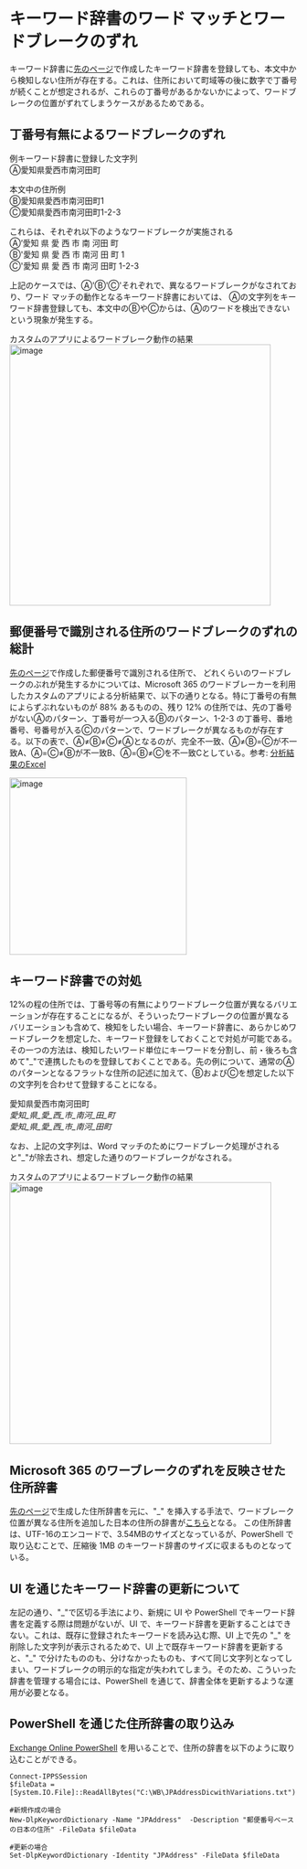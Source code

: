 # キーワード辞書のワード マッチとワードブレークのずれ
キーワード辞書に[先のページ](https://github.com/YoshihiroIchinose/E5Comp/blob/main/AddressDictionayforEDM.md)で作成したキーワード辞書を登録しても、本文中から検知しない住所が存在する。これは、住所において町域等の後に数字で丁番号が続くことが想定されるが、これらの丁番号があるかないかによって、ワードブレークの位置がずれてしまうケースがあるためである。

## 丁番号有無によるワードブレークのずれ
例キーワード辞書に登録した文字列   
Ⓐ愛知県愛西市南河田町   
   
本文中の住所例   
Ⓑ愛知県愛西市南河田町1   
Ⓒ愛知県愛西市南河田町1-2-3   
   
これらは、それぞれ以下のようなワードブレークが実施される   
Ⓐ’愛知 県 愛 西 市 南 河田 町   
Ⓑ'愛知 県 愛 西 市 南河 田 町 1   
Ⓒ'愛知 県 愛 西 市 南河 田町 1-2-3   

上記のケースでは、Ⓐ'Ⓑ'Ⓒ'それぞれで、異なるワードブレークがなされており、ワード マッチの動作となるキーワード辞書においては、
Ⓐの文字列をキーワード辞書登録しても、本文中のⒷやⒸからは、Ⓐのワードを検出できないという現象が発生する。    

カスタムのアプリによるワードブレーク動作の結果   
<img width="457" alt="image" src="https://github.com/YoshihiroIchinose/E5Comp/assets/66407692/0b8f22f2-b1e6-48cd-8608-f576ad80e04b">

## 郵便番号で識別される住所のワードブレークのずれの総計
[先のページ](https://github.com/YoshihiroIchinose/E5Comp/blob/main/AddressDictionayforEDM.md)で作成した郵便番号で識別される住所で、
どれくらいのワードブレークのぶれが発生するかについては、Microsoft 365 のワードブレーカーを利用したカスタムのアプリによる分析結果で、以下の通りとなる。特に丁番号の有無によらずぶれないものが 88% あるものの、残り 12% の住所では、先の丁番号がないⒶのパターン、丁番号が一つ入るⒷのパターン、1-2-3 の丁番号、番地番号、号番号が入るⒸのパターンで、ワードブレークが異なるものが存在する。以下の表で、Ⓐ≠Ⓑ≠Ⓒ≠Ⓐとなるのが、完全不一致、Ⓐ≠Ⓑ=Ⓒが不一致A、Ⓐ=Ⓒ≠Ⓑが不一致B、Ⓐ=Ⓑ≠Ⓒを不一致Cとしている。参考: [分析結果のExcel](https://github.com/YoshihiroIchinose/E5Comp/blob/main/WB/%E4%BD%8F%E6%89%80%E8%BE%9E%E6%9B%B8_d_ana_M365.xlsx)

<img width="310" alt="image" src="https://github.com/YoshihiroIchinose/E5Comp/assets/66407692/241abd80-b024-485f-9b58-85ca3754103e">

## キーワード辞書での対処
12%の程の住所では、丁番号等の有無によりワードブレーク位置が異なるバリエーションが存在することになるが、そういったワードブレークの位置が異なる
バリエーションも含めて、検知をしたい場合、キーワード辞書に、あらかじめワードブレークを想定した、キーワード登録をしておくことで対処が可能である。
その一つの方法は、検知したいワード単位にキーワードを分割し、前・後ろも含めて"\_"で連携したものを登録しておくことである。先の例について、通常のⒶのパターンとなるフラットな住所の記述に加えて、ⒷおよびⒸを想定した以下の文字列を合わせて登録することになる。

愛知県愛西市南河田町    
_愛知_県_愛_西_市_南河_田_町_   
_愛知_県_愛_西_市_南河_田町_   

なお、上記の文字列は、Word マッチのためにワードブレーク処理がされると"_"が除去され、想定した通りのワードブレークがなされる。

カスタムのアプリによるワードブレーク動作の結果   
<img width="458" alt="image" src="https://github.com/YoshihiroIchinose/E5Comp/assets/66407692/bb557503-8bb2-4e2d-9d16-04d5f1ac1e0e">

## Microsoft 365 のワーブレークのずれを反映させた住所辞書
[先のページ](https://github.com/YoshihiroIchinose/E5Comp/blob/main/AddressDictionayforEDM.md)で生成した住所辞書を元に、"\_" を挿入する手法で、ワードブレーク位置が異なる住所を追加した日本の住所の辞書が[こちら](https://github.com/YoshihiroIchinose/E5Comp/blob/main/WB/JPAddressDicwithVariations.txt)となる。
この住所辞書は、UTF-16のエンコードで、3.54MBのサイズとなっているが、PowerShell で取り込むことで、圧縮後 1MB のキーワード辞書のサイズに収まるものとなっている。

## UI を通じたキーワード辞書の更新について
左記の通り、"\_"で区切る手法により、新規に UI や PowerShell でキーワード辞書を定義する際は問題がないが、UI で、キーワード辞書を更新することはできない。これは、既存に登録されたキーワードを読み込む際、UI 上で先の "\_" を削除した文字列が表示されるためで、UI 上で既存キーワード辞書を更新すると、"\_" で分けたもののも、分けなかったものも、すべて同じ文字列となってしまい、ワードブレークの明示的な指定が失われてしまう。そのため、こういった辞書を管理する場合には、PowerShell を通じて、辞書全体を更新するような運用が必要となる。

## PowerShell を通じた住所辞書の取り込み
[Exchange Online PowerShell](https://learn.microsoft.com/ja-jp/powershell/exchange/connect-to-exchange-online-powershell?view=exchange-ps) を用いることで、住所の辞書を以下のように取り込むことができる。
```
Connect-IPPSSession   
$fileData = [System.IO.File]::ReadAllBytes("C:\WB\JPAddressDicwithVariations.txt")

#新規作成の場合
New-DlpKeywordDictionary -Name "JPAddress"  -Description "郵便番号ベースの日本の住所" -FileData $fileData

#更新の場合
Set-DlpKeywordDictionary -Identity "JPAddress" -FileData $fileData
```
